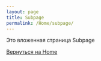 ```yaml
---
layout: page
title: Subpage
permalink: /Home/subpage/
---
```


Это вложенная страница Subpage

[Вернуться на Home](/Home/)
